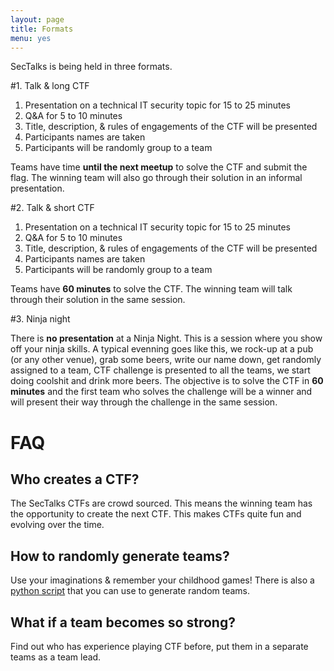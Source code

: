 ```yaml
---
layout: page
title: Formats
menu: yes
---
```


SecTalks is being held in three formats.

#1. Talk & long CTF

1. Presentation on a technical IT security topic for 15 to 25 minutes
1. Q&A for 5 to 10 minutes
1. Title, description, & rules of engagements of the CTF will be presented
1. Participants names are taken
1. Participants will be randomly group to a team

Teams have time **until the next meetup** to solve the CTF and submit the flag.
The winning team will also go through their solution in an informal presentation.


#2. Talk & short CTF

1. Presentation on a technical IT security topic for 15 to 25 minutes
1. Q&A for 5 to 10 minutes
1. Title, description, & rules of engagements of the CTF will be presented
1. Participants names are taken
1. Participants will be randomly group to a team

Teams have **60 minutes** to solve the CTF. The winning team will talk through their solution in the same session.

#3. Ninja night

There is **no presentation** at a Ninja Night. 
This is a session where you show off your ninja skills. A typical evenning goes like this, we rock-up at a pub
(or any other venue), grab some beers, write our name down, get randomly assigned to a team,  CTF challenge 
is presented to all the teams, we start doing coolshit and drink more beers. The objective is to solve the CTF
 in **60 minutes** and the first team who solves the challenge will be a winner and will 
present their way through the challenge in the same session. 

# FAQ

## Who creates a CTF?
The SecTalks CTFs are crowd sourced. This means the winning team has the opportunity to create the next CTF.
This makes CTFs quite fun and evolving over the time.

## How to randomly generate teams?
Use your imaginations & remember your childhood games!
There is also a [python script](../teamgen.py) that you can use to generate random teams.

## What if a team becomes so strong?
Find out who has experience playing CTF before, put them in a separate teams as a team lead.
